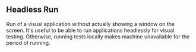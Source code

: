 ## Headless Run

Run of a visual application without actually showing a window on the screen. It's useful to be able to run applications headlessly for visual testing. Otherwise, running tests locally makes machine unavailable for the period of running.
